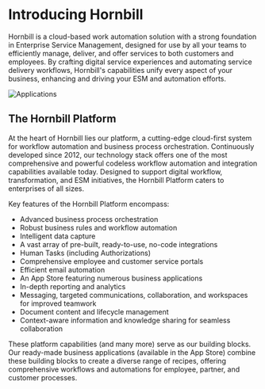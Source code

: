 # Introducing Hornbill
Hornbill is a cloud-based work automation solution with a strong foundation in Enterprise Service Management, designed for use by all your teams to efficiently manage, deliver, and offer services to both customers and employees. By crafting digital service experiences and automating service delivery workflows, Hornbill's capabilities unify every aspect of your business, enhancing and driving your ESM and automation efforts. 

![Applications](/_books/esp-fundamentals/about/images/hornbill_platform.png)

## The Hornbill Platform
At the heart of Hornbill lies our platform, a cutting-edge cloud-first system for workflow automation and business process orchestration. Continuously developed since 2012, our technology stack offers one of the most comprehensive and powerful codeless workflow automation and integration capabilities available today. Designed to support digital workflow, transformation, and ESM initiatives, the Hornbill Platform caters to enterprises of all sizes.

Key features of the Hornbill Platform encompass:

- Advanced business process orchestration
- Robust business rules and workflow automation
- Intelligent data capture
- A vast array of pre-built, ready-to-use, no-code integrations
- Human Tasks (including Authorizations)
- Comprehensive employee and customer service portals
- Efficient email automation
- An App Store featuring numerous business applications
- In-depth reporting and analytics
- Messaging, targeted communications, collaboration, and workspaces for improved teamwork
- Document content and lifecycle management
- Context-aware information and knowledge sharing for seamless collaboration

These platform capabilities (and many more) serve as our building blocks. Our ready-made business applications (available in the App Store) combine these building blocks to create a diverse range of recipes, offering comprehensive workflows and automations for employee, partner, and customer processes.
